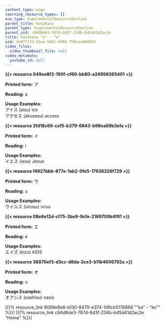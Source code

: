 ```yaml
---
content_type: page
learning_resource_types: []
ocw_type: SupplementalResourceSection
parent_title: Katakana
parent_type: SupplementalResourceSection
parent_uid: c84d8de3-767d-8d3f-234b-b45d41d2ac2e
title: Katakana "a" - "o"
uid: 9e877172-81ae-50d1-5968-759caed04929
video_files:
  video_thumbnail_file: null
video_metadata:
  youtube_id: null
---
```


**{{< resource 049ee8f2-190f-cf60-bb60-a24998365401 >}}**

**Printed form:** ア

**Reading:** a

**Usage Examples:**  
アイス (aisu) ice  
アクセス (akusesu) access

**{{< resource 2fd18c69-ccf5-b379-6843-b98ea69b3efa >}}**

**Printed form:** イ

**Reading:** i

**Usage Examples:**  
イエス (iesu) Jesus

**{{< resource f4927bbb-877e-1ab2-0fe5-17936326f729 >}}**

**Printed form:** ウ

**Reading:** u

**Usage Examples:**  
ウイルス (uirusu) virus

**{{< resource 08e6e12d-cf75-3be9-9cfe-2169709b4f91 >}}**

**Printed form:** エ

**Reading:** e

**Usage Examples:**  
エイズ (eizu) AIDS

**{{< resource 36870ef3-d3cc-d8da-2ce3-b11b4606792a >}}**

**Printed form:** オ

**Reading:** o

**Usage Examples:**  
オアシス (oashisu) oasis

  
\[{{% resource_link 6068e8e8-b130-8479-e374-1d9cb5176866 "\"ka\" - \"ko\"" %}}\] \[{{% resource_link c84d8de3-767d-8d3f-234b-b45d41d2ac2e "Home" %}}\]